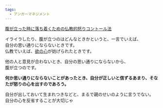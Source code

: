 ```yaml
---
tags:
  - アンガーマネジメント
---
```

[腹が立った時に落ち着くための仏教的怒りコントール法](https://true-buddhism.com/teachings/anger/)

イライラしたり、腹が立つのはどんなときかというと、一言でいえば、  
自分の思い通りにならないときです。  
仏教でいえば、[欲の心](https://true-buddhism.com/teachings/desire/)が妨げられたときです。

他の人と意見が合わないとき、自分の思い通りにならないから、  
腹が立つのです。

**何か思い通りにならないことがあったとき、自分が正しいと信ずるあまり、そなたが怒りの心を出すのであろう。**

自分が出しておいて生まれつきなどと、まるで親のせいのように言うでない。  
自分の心を反省することが大切じゃ

